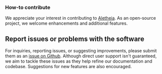 
### How-to contribute
We appreciate your interest in contributing to [Aletheia](https://github.com/daniellerch/aletheia). 
As an open-source project, we welcome enhancements and additional features.

## Report issues or problems with the software

For inquiries, reporting issues, or suggesting improvements, please submit 
them as an [issue on Github](https://github.com/daniellerch/aletheia/issues/new). 
Although direct user support isn't guaranteed, we aim to tackle these issues as 
they help refine our documentation and codebase. Suggestions for new features 
are also encouraged.


